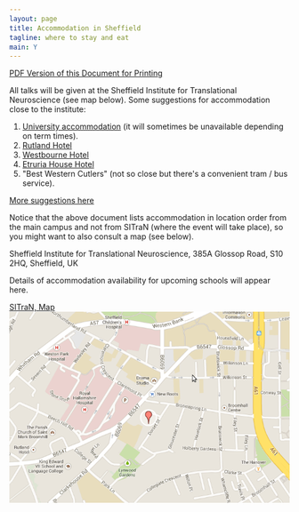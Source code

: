 ```yaml
---
layout: page
title: Accommodation in Sheffield
tagline: where to stay and eat
main: Y
---
```




[PDF Version of this Document for Printing](pdf/accommodation.pdf)

All talks will be given at the Sheffield Institute for Translational
Neuroscience (see map below). Some suggestions for accommodation close
to the institute:

1.  [University accommodation](http://withus.com/conferencewithus/bookingpage/) (it
    will sometimes be unavailable depending on term times).
2.  [Rutland Hotel](http://www.rutlandhotel-sheffield.com/)
3.  [Westbourne Hotel](http://www.westbournehousehotel.com/)
4.  [Etruria House Hotel](http://etruriahouse.com/)
5.  "Best Western Cutlers" (not so close but there's a convenient tram /
    bus service).

[More suggestions here](http://www.sheffield.ac.uk/polopoly_fs/1.303478!/file/Hotels.pdf)

Notice that the above document lists accommodation in location order
from the main campus and not from SITraN (where the event will take
place), so you might want to also consult a map (see below).


Sheffield Institute for Translational Neuroscience,
385A Glossop Road,
S10 2HQ, Sheffield, UK

Details of accommodation availability for upcoming schools will appear
here.

[SITraN, Map](https://mapsengine.google.com/map/edit?mid=zlMmxR9AWVCE.ksPn_xZ3BtB8)
![](assets/images/map.png)

